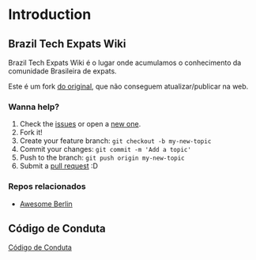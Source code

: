 # Introduction

## Brazil Tech Expats Wiki

Brazil Tech Expats Wiki é o lugar onde acumulamos o conhecimento da comunidade Brasileira de expats.

Este é um fork [do original](https://github.com/brazil-tech-expats/wiki), que não conseguem atualizar/publicar na web.&#x20;

### Wanna help?

1. Check the [issues](https://github.com/deandreamatias/brazil-tech-expats-wiki/issues) or open a [new one](https://github.com/deandreamatias/brazil-tech-expats-wiki/issues/new).
2. Fork it!
3. Create your feature branch: `git checkout -b my-new-topic`
4. Commit your changes: `git commit -m 'Add a topic'`
5. Push to the branch: `git push origin my-new-topic`
6. Submit a [pull request](https://github.com/deandreamatias/brazil-tech-expats-wiki/pulls) :D

### Repos relacionados

* [Awesome Berlin](https://github.com/marlonbernardes/awesome-berlin)

## Código de Conduta

[Código de Conduta](https://brazil-tech-expats.gitbook.io/wiki/codigo-de-conduta)
